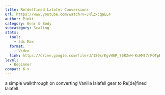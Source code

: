 ```yaml
---
title: Re[de]fined Lalafel Conversions
url: https://www.youtube.com/watch?v=JRlZxcqaEL4
author: Pinki
category: Gear & Body
subcategory: Scaling
stats:
  tool:
    - 3ds Max
  format:
    - Video
  link: https://drive.google.com/file/d/1S0srKgvW6P_76RZwH-KsHMf7rPQTpH_Q/view?usp=drive_link
level:
  - Beginner
compat: 6.x
---
```

a simple walkthrough on converting Vanilla lalafell gear to Re\[de\]fined lalafell.